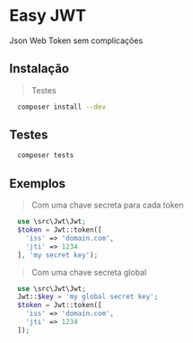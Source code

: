 # Easy JWT
Json Web Token sem complicações

## Instalação
> Testes
```sh
  composer install --dev
```

## Testes
```sh
  composer tests
```

## Exemplos
> Com uma chave secreta para cada token
```php
  use \src\Jwt\Jwt;
  $token = Jwt::token([
    'iss' => 'domain.com',
    'jti' => 1234
  ], 'my secret key'); 
```
> Com uma chave secreta global
```php
  use \src\Jwt\Jwt;
  Jwt::$key = 'my global secret key';
  $token = Jwt::token([
    'iss' => 'domain.com',
    'jti' => 1234
  ]); 
```
